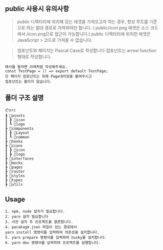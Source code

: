 ## public 사용시 유의사항

> public 디렉터리에 위치해 있는 에셋을 가져오고자 하는 경우, 항상 루트를 기준으로 하는 절대 경로로 가져와야만 합니다. ( public/icon.png 에셋은 소스 코드에서 /icon.png으로 접근이 가능합니다.) public 디렉터리에 위치한 에셋은 JavaScript > 코드로 가져올 수 없습니다.

> 컴포넌트와 페이지는 Pascal Case로 작성합니다
> 컴포넌트는 arrow function 형태로 작성합니다.

    예시를 들자면 아래처럼 작성해주세요.
    const TestPage = () => export default TestPage;
    단 페이지 컴포넌트는 뒤에 Page네이밍을 붙여주시고
    컴포넌트는 붙이지 않습니다.

## 폴더 구조 설명
    📦src
    ┣ 📂assets
    ┃ ┣ 📂icon
    ┃ ┗ 📂logo
    ┣ 📂components
    ┃ ┣ 📂Layout
    ┃ ┗ 📂common
    ┣ 📂hooks
    ┣ 📂icons
    ┃ ┣ 📂icon
    ┃ ┣ 📂logo
    ┣ 📂interfaces
    ┣ 📂mocks
    ┣ 📂pages
    ┣ 📂router
    ┣ 📂styles
    ┣ 📂types
    ┣ 📂utils


## Usage
    1. npm, node 설치가 필요합니다.
    2. yarn 설치 필요합니다
    3. 사전 설치 후 프로젝트를 클론합니다.
    4. pacakage.json 파일이 있는 경로에서 
    yarn install 명령어를 입력하여 의존성을 설치합니다.
    5. yarn prepare 명령어를 입력하여 husky를 설치합니다.
    6. yarn dev 명령어를 입력하여 프로젝트를 실행합니다.